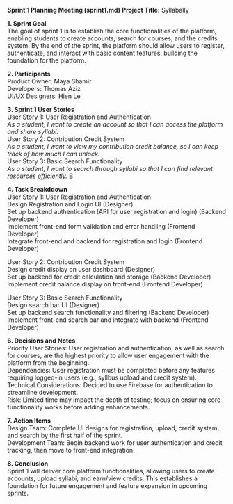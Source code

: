 **Sprint 1 Planning Meeting (sprint1.md)**
**Project Title:** Syllabally

**1.  Sprint Goal** <br>
The goal of sprint 1 is to establish the core functionalities of the platform, enabling students to create accounts, search for courses, and the credits system. By the end of the sprint, the platform should allow users to register, authenticate, and interact with basic content features, building the foundation for the platform.

**2. Participants** <br>
Product Owner: Maya Shamir <br>
Developers: Thomas Aziz <br>
UI/UX Designers: Hien Le 

**3. Sprint 1 User Stories** <br>
<ins>User Story 1:</ins> User Registration and Authentication <br>
*As a student, I want to create an account so that I can access the platform and share syllabi.* <br>
User Story 2: Contribution Credit System <br>
*As a student, I want to view my contribution credit balance, so I can keep track of how much I can unlock.* <br>
User Story 3: Basic Search Functionality <br>
*As a student, I want to search through syllabi so that I can find relevant resources efficiently.* B

**4. Task Breakddown** <br>
User Story 1: User Registration and Authentication <br>
Design Registration and Login UI  (Designer) <br>
Set up backend authentication (API for user registration and login) (Backend Developer) <br>
Implement front-end form validation and error handling  (Frontend Developer) <br>
Integrate front-end and backend for registration and login (Frontend Developer) <br>

User Story 2: Contribution Credit System <br>
Design credit display on user dashboard (Designer) <br>
Set up backend for credit calculation and storage (Backend Developer) <br>
Implement credit balance display on front-end (Frontend Developer) <br>

User Story 3: Basic Search Functionality <br>
Design search bar UI (Designer) <br>
Set up backend search functionality and filtering (Backend Developer) <br>
Implement front-end search bar and integrate with backend (Frontend Developer) <br>

**6. Decisions and Notes** <br>
Priority User Stories: User registration and authentication, as well as search for courses, are the highest priority to allow user engagement with the platform from the beginning. <br>
Dependencies: User registration must be completed before any features requiring logged-in users (e.g., syllbus upload and credit system). <br>
Technical Considerations: Decided to use Firebase for authentication to streamline development. <br>
Risk: Limited time may impact the depth of testing; focus on ensuring core functionality works before adding enhancements. <br>

**7. Action Items** <br>
Design Team: Complete UI designs for registration, upload, credit system, and search by the first half of the sprint. <br>
Development Team: Begin backend work for user authentication and credit tracking, then move to front-end integration. <br>

**8. Conclusion** <br>
Sprint 1 will deliver core platform functionalities, allowing users to create accounts, upload syllabi, and earn/view credits. This establishes a foundation for future engagement and feature expansion in upcoming sprints.


